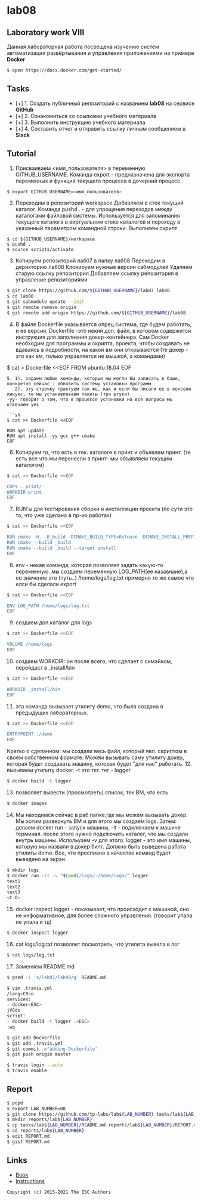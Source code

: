 # lab08
## Laboratory work VIII

Данная лабораторная работа посвещена изучению систем автоматизации развёртывания и управления приложениями на примере **Docker**

```sh
$ open https://docs.docker.com/get-started/
```

## Tasks

- [+] 1. Создать публичный репозиторий с названием **lab08** на сервисе **GitHub**
- [+] 2. Ознакомиться со ссылками учебного материала
- [+] 3. Выполнить инструкцию учебного материала
- [+] 4. Составить отчет и отправить ссылку личным сообщением в **Slack**

## Tutorial
1. Присваиваем <имя_пользователя> в переменную GITHUB_USERNAME. Команда export - предназначена для экспорта переменных и функций текущего процесса в дочерний процесс.

```sh
$ export GITHUB_USERNAME=<имя_пользователя> 
```
2. Переходим в репозиторий workspace
   Добавляем в стек текущий каталог. Команда  pushd . - для упрощения переходов между каталогами файловой системы. Используется для запоминания текущего каталога в виртуальном стеке каталогов и переходу в указанный параметром командной строки.
   Выполняем скрипт
```
$ cd ${GITHUB_USERNAME}/workspace
$ pushd .
$ source scripts/activate
```
3. Копируем репозиторий лаб07 в папку лаб08
   Переходим в дерикторию лаб08
   Клонируем нужные версии сабмодулей
   Удаляем старую ссылку репозитория
   Добавляем ссылку репозитория в управление репозиториями
```sh
$ git clone https://github.com/${GITHUB_USERNAME}/lab07 lab08
$ cd lab08
$ git submodule update --init
$ git remote remove origin
$ git remote add origin https://github.com/${GITHUB_USERNAME}/lab08
```
4.  В файле Dockerfile указывается опрец система, где будем работать, и ее версия.
    Dockerfile -это некий доп. файл, в котором содержится инструкция для заполнения докер-контейнера.
 Сам Docker необходим для программы и скрипта, проекта, чтобы создавать не вдаваясь в подробности, на какой вм они открываются
(те докер - это как вм, только управляется не мышкой, а командами)

$ cat > Dockerfile <<EOF
FROM ubuntu:18.04
EOF
```
5. 1). задаем любые команды, которые мы могли бы записать в баше, конкретно сейчас : обновить систему установки программ
   2). эту строчку трактуем так же, как и если бы писали ее в консоли линукс, те мы устанавливаем пакеты (три штуки)
-yy- говорит о том, что в процессе установки на все вопросы мы отвечаем yes

```sh
$ cat >> Dockerfile <<EOF

RUN apt update
RUN apt install -yy gcc g++ cmake
EOF
```
6. Копируем то, что есть в тек. каталоге в принт и объявлем принт. (те есть все что мы перенесли в принт- мы объявляем текущим каталогом)
```sh
$ cat >> Dockerfile <<EOF

COPY . print/
WORKDIR print
EOF
```
7. RUN'ы для тестирования сборки и инсталляции проекта
(по сути это то, что уже сделано в пр-их работах)

```sh
$ cat >> Dockerfile <<EOF

RUN cmake -H. -B_build -DCMAKE_BUILD_TYPE=Release -DCMAKE_INSTALL_PREFIX=_install
RUN cmake --build _build
RUN cmake --build _build --target install
EOF
```
8. env - некая команда, которая позволяет задать какую-то переменную. мы создаем переменную LOG_PATH(ее назавнаие),а ее значение это (путь..) /home/logs/log.txt
примерно то же самое что елси бы сделали export

```sh
$ cat >> Dockerfile <<EOF

ENV LOG_PATH /home/logs/log.txt
EOF
```
9. создаем доп.каталог для logs
```sh
$ cat >> Dockerfile <<EOF

VOLUME /home/logs
EOF
```
10. создаем WORKDIR: он после всего, что сделает с симэйком, перейдаст в _install/bin
```sh
$ cat >> Dockerfile <<EOF

WORKDIR _install/bin
EOF
```
11. эта команда вызывает утилиту demo, что была создана в предыдущих лабораторных. 

```sh
$ cat >> Dockerfile <<EOF

ENTRYPOINT ./demo
EOF
```
Кратко о сделанном: мы создали весь файл, который явл. скриптом в своем собственном формате. Можем вызывать саму утилиту докер, которая будет создавать машину, которая будет "для нас" работать.
  12. вызываем утилиту docker. -t это тег. тег - logger
```sh
$ docker build -t logger .
```
13. позволяет вывести (просмотреть) список, тех  ВМ, что есть

```sh
$ docker images
```
14.  Мы находимся сейчас в раб папке,где мы можем вызывать докер. Мы хотим развернуть ВМ и для этого мы 
создаем logs. Затем: делаем docker run - запуск машины, -it - подключаем к машине терминал. после этого нужно подключить каталог, что мы создали внутрь машины. Испольузем -v для этого. logger - это имя машины, которую мы назвали в докер билт.
  Должно быть выведена работа утилиты demo. Все, что проспиано в качестве команд будет выведено на экран.

  
```sh 
$ mkdir logs
$ docker run -it -v "$(pwd)/logs/:/home/logs/" logger
text1
text2
text3
<C-D>
```
15. docker inspect logger - показывает, что происходит с машиной, оно не информативное, для более сложного управления.
  (говорит упала не упала и тд) 

```sh
$ docker inspect logger
```
16. cat logs/log.txt позволяет посмотреть, что утилита вывела в лог
```sh
$ cat logs/log.txt
```
17. Заменяем README.md 
```sh
$ gsed -i 's/lab07/lab08/g' README.md
```

```sh
$ vim .travis.yml
/lang<CR>o
services:
- docker<ESC>
jVGdo
script:
- docker build -t logger .<ESC>
:wq
```

```sh
$ git add Dockerfile
$ git add .travis.yml
$ git commit -m"adding Dockerfile"
$ git push origin master
```

```sh
$ travis login --auto
$ travis enable
```

## Report

```sh
$ popd
$ export LAB_NUMBER=08
$ git clone https://github.com/tp-labs/lab${LAB_NUMBER} tasks/lab${LAB_NUMBER}
$ mkdir reports/lab${LAB_NUMBER}
$ cp tasks/lab${LAB_NUMBER}/README.md reports/lab${LAB_NUMBER}/REPORT.md
$ cd reports/lab${LAB_NUMBER}
$ edit REPORT.md
$ gist REPORT.md
```

## Links

- [Book](https://www.dockerbook.com)
- [Instructions](https://docs.docker.com/engine/reference/builder/)

```
Copyright (c) 2015-2021 The ISC Authors
```
